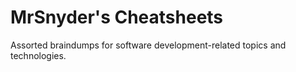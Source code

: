 # MrSnyder's Cheatsheets

Assorted braindumps for software development-related topics and technologies.
